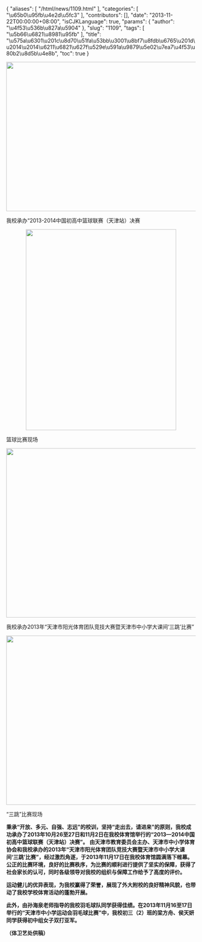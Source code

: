 {
    "aliases": [
        "/html/news/1109.html"
    ],
    "categories": [
        "\u65b0\u95fb\u4e2d\u5fc3"
    ],
    "contributors": [],
    "date": "2013-11-22T00:00:00+08:00",
    "isCJKLanguage": true,
    "params": {
        "author": "\u4f53\u536b\u827a\u5904"
    },
    "slug": "1109",
    "tags": [
        "\u5b66\u6821\u8981\u95fb"
    ],
    "title": "\u575a\u6301\u201c\u8d70\u51fa\u53bb\u3001\u8bf7\u8fdb\u6765\u201d\u2014\u2014\u6211\u6821\u627f\u529e\u591a\u9879\u5e02\u7ea7\u4f53\u80b2\u8d5b\u4e8b",
    "toc": true
}


<img
    src="https://cdn.tfls.online/mirror/full/90f9289c20879e9ba1d519e748e0baa8bfa4d2ee.jpg"
    style="display:block;margin-left:auto;margin-right:auto;"
    decoding="async"
    fetchpriority="auto"
    loading="lazy"
    height="397"
    width="600"
/>




我校承办“2013-2014中国初高中篮球联赛（天津站）决赛





<img
    src="https://cdn.tfls.online/mirror/full/fca8d8adb6983a5a893b295b23b2015dbce3a579.jpg"
    style="display:block;margin-left:auto;margin-right:auto;"
    decoding="async"
    fetchpriority="auto"
    loading="lazy"
    height="534"
    width="400"
/>




篮球比赛现场





<img
    src="https://cdn.tfls.online/mirror/full/b24b498f9b3951badbc18e22071fd58e3c4e9726.jpg"
    style="display:block;margin-left:auto;margin-right:auto;"
    decoding="async"
    fetchpriority="auto"
    loading="lazy"
    height="450"
    width="600"
/>




我校承办2013年“天津市阳光体育团队竞技大赛暨天津市中小学大课间‘三跳’比赛”





<img
    src="https://cdn.tfls.online/mirror/full/cedefd824ca35886ce7c7acd6cd602e75e7a3ab7.jpg"
    style="display:block;margin-left:auto;margin-right:auto;"
    decoding="async"
    fetchpriority="auto"
    loading="lazy"
    height="450"
    width="600"
/>




“三跳”比赛现场




  





**秉承“开放、多元、自强、志远”的校训，坚持“走出去，请进来”的原则，我校成功承办了2013年10月26至27日和11月2日在我校体育馆举行的“2013—2014中国初高中篮球联赛（天津站）决赛”。** **由天津市教育委员会主办、天津市中小学体育协会和我校承办的****2013****年“天津市阳光体育团队竞技大赛暨天津市中小学大课间‘三跳’比赛”，经过激烈角逐，于****2013****年****11****月****17****日在我校体育馆圆满落下帷幕。公正的比赛环境，良好的比赛秩序，为比赛的顺利进行提供了坚实的保障，获得了社会家长的认可，同时各级领导对我校的组织与保障工作给予了高度的评价。**




**运动健儿的优异表现，为我校赢得了荣誉，展现了外大附校的良好精神风貌，也带动了我校学校体育活动的蓬勃开展。**




**此外，由孙海泉老师指导的我校羽毛球队同学获得佳绩。在2013年11月16至17日举行的“天津市中小学运动会羽毛球比赛”中，我校初三（2）班的梁方舟、侯天妍同学获得初中组女子双打亚军。**




**（体卫艺处供稿）**




  



